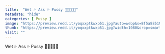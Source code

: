 ```yaml
---
title:  "Wet 💦 Ass 💦 Pussy 🍑👅💦💦💦"
metadate: "hide"
categories: [ Pussy ]
image: "https://preview.redd.it/yoqxxptkwxp51.jpg?auto=webp&s=8f5a8851951ac9b85d1299a2c1cde8e2274f27b0"
thumb: "https://preview.redd.it/yoqxxptkwxp51.jpg?width=1080&crop=smart&auto=webp&s=ccbdaa10e6da4209c8bb677e3d5accb2d7bad9a5"
visit: ""
---
```

Wet 💦 Ass 💦 Pussy 🍑👅💦💦💦
